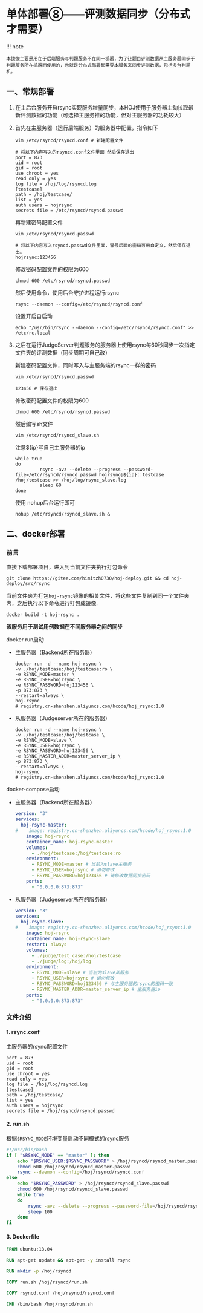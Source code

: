 # 单体部署⑧——评测数据同步（分布式才需要）

!!! note

    本镜像主要是用在于后端服务与判題服务不在同一机器，为了让题目评测数据从主服务器同步于判題服务所在机器而使用的，也就是分布式部署都需要本服务来同步评测数据，包括多台判题机。


## 一、常规部署

1. 在主后台服务开启rsync实现服务增量同步，本HOJ使用子服务器主动拉取最新评测数据的功能（可选择主服务推的功能，但对主服务器的功耗较大）

2. 首先在主服务器（运行后端服务）的服务器中配置，指令如下

   ```shell
   vim /etc/rsyncd/rsyncd.conf # 新建配置文件
   ```

   ```shell
   # 将以下内容写入的rsyncd.conf文件里面 然后保存退出
   port = 873
   uid = root
   gid = root
   use chroot = yes
   read only = yes
   log file = /hoj/log/rsyncd.log
   [testcase]
   path = /hoj/testcase/
   list = yes
   auth users = hojrsync
   secrets file = /etc/rsyncd/rsyncd.passwd
   ```

   再新建密码配置文件

   ```shell
   vim /etc/rsyncd/rsyncd.passwd
   ```

   ```shell
   # 将以下内容写入rsyncd.passwd文件里面，冒号后面的密码可用自定义，然后保存退出。
   hojrsync:123456
   ```

   修改密码配置文件的权限为600

   ```shell
   chmod 600 /etc/rsyncd/rsyncd.passwd
   ```

   然后使用命令，使用后台守护进程运行rsync

   ```shell
   rsync --daemon --config=/etc/rsyncd/rsyncd.conf
   ```

   设置开启自启动

   ```shell
   echo "/usr/bin/rsync --daemon --config=/etc/rsyncd/rsyncd.conf" >> /etc/rc.local
   ```

3. 之后在运行JudgeServer判题服务的服务器上使用rsync每60秒同步一次指定文件夹的评测数据（同步周期可自己改）

   新建密码配置文件，同时写入与主服务端的rsync一样的密码

   ```shell
   vim /etc/rsyncd/rsyncd.passwd
   ```

   ```shell
   123456 # 保存退出
   ```

   修改密码配置文件的权限为600

   ```shell
   chmod 600 /etc/rsyncd/rsyncd.passwd
   ```

   然后编写sh文件

   ```shell
   vim /etc/rsyncd/rsyncd_slave.sh
   ```

   注意${ip}写自己主服务器的ip

   ```shell
   while true
   do
          	rsync -avz --delete --progress --password-file=/etc/rsyncd/rsyncd.passwd hojrsync@${ip}::testcase /hoj/testcase >> /hoj/log/rsync_slave.log
          	sleep 60
   done
   ```

   使用 nohup后台运行即可

   ```shell
   nohup /etc/rsyncd/rsyncd_slave.sh &
   ```



## 二、docker部署

### 前言

直接下载部署项目，进入到当前文件夹执行打包命令

```shell
git clone https://gitee.com/himitzh0730/hoj-deploy.git && cd hoj-deploy/src/rsync
```

当前文件夹为打包`hoj-rsync`镜像的相关文件，将这些文件复制到同一个文件夹内，之后执行以下命令进行打包成镜像.

```shell
docker build -t hoj-rsync .
```

**该服务用于测试用例数据在不同服务器之间的同步**

docker run启动

- 主服务器（Backend所在服务器）

  ```shell
  docker run -d --name hoj-rsync \
  -v ./hoj/testcase:/hoj/testcase:ro \
  -e RSYNC_MODE=master \
  -e RSYNC_USER=hojrsync \
  -e RSYNC_PASSWORD=hoj123456 \
  -p 873:873 \
  --restart=always \
  hoj-rsync
  # registry.cn-shenzhen.aliyuncs.com/hcode/hoj_rsync:1.0
  ```

- 从服务器（Judgeserver所在的服务器）

  ```shell
  docker run -d --name hoj-rsync \
  -v ./hoj/testcase:/hoj/testcase \
  -e RSYNC_MODE=slave \
  -e RSYNC_USER=hojrsync \
  -e RSYNC_PASSWORD=hoj123456 \
  -e RSYNC_MASTER_ADDR=master_server_ip \
  -p 873:873 \
  --restart=always \
  hoj-rsync
  # registry.cn-shenzhen.aliyuncs.com/hcode/hoj_rsync:1.0
  ```

  

docker-compose启动

- 主服务器（Backend所在服务器）

  ```yaml
  version: "3"
  services:
    hoj-rsync-master:
  #    image: registry.cn-shenzhen.aliyuncs.com/hcode/hoj_rsync:1.0
      image: hoj-rsync
      container_name: hoj-rsync-master
      volumes:
        - ./hoj/testcase:/hoj/testcase:ro
      environment:
        - RSYNC_MODE=master # 当前为slave主服务
        - RSYNC_USER=hojrsync # 请勿修改
        - RSYNC_PASSWORD=hoj123456 # 请修改数据同步密码
      ports:
        - "0.0.0.0:873:873"
  ```

- 从服务器（Judgeserver所在的服务器）

  ```yaml
  version: "3"
  services:
    hoj-rsync-slave:
  #    image: registry.cn-shenzhen.aliyuncs.com/hcode/hoj_rsync:1.0
      image: hoj-rsync
      container_name: hoj-rsync-slave
      restart: always
      volumes:
        - ./judge/test_case:/hoj/testcase
        - ./judge/log:/hoj/log
      environment:
        - RSYNC_MODE=slave # 当前为slave从服务
        - RSYNC_USER=hojrsync # 请勿修改
        - RSYNC_PASSWORD=hoj123456 # 与主服务器的rsync的密码一致
        - RSYNC_MASTER_ADDR=master_server_ip # 主服务器ip
      ports:
        - "0.0.0.0:873:873"
  ```

### 文件介绍

#### 1. rsync.conf

主服务器的rsync配置文件

```shell
port = 873
uid = root
gid = root
use chroot = yes
read only = yes
log file = /hoj/log/rsyncd.log
[testcase]
path = /hoj/testcase/
list = yes
auth users = hojrsync
secrets file = /hoj/rsyncd/rsyncd.passwd
```

#### 2. run.sh

根据`$RSYNC_MODE`环境变量启动不同模式的rsync服务

```bash
#!/usr/bin/bash
if [ "$RSYNC_MODE" == "master" ]; then
	echo "$RSYNC_USER:$RSYNC_PASSWORD" > /hoj/rsyncd/rsyncd_master.passwd
	chmod 600 /hoj/rsyncd/rsyncd_master.passwd
	rsync --daemon --config=/hoj/rsyncd/rsyncd.conf
else
	echo "$RSYNC_PASSWORD" > /hoj/rsyncd/rsyncd_slave.passwd
	chmod 600 /hoj/rsyncd/rsyncd_slave.passwd
	while true
	do
		rsync -avz --delete --progress --password-file=/hoj/rsyncd/rsyncd_slave.passwd $RSYNC_USER@$RSYNC_MASTER_ADDR::testcase /hoj/testcase >> /hoj/log/rsync_slave.log
		sleep 100
	done
fi
```

#### 3. Dockerfile

```dockerfile
FROM ubuntu:18.04

RUN apt-get update && apt-get -y install rsync

RUN mkdir -p /hoj/rsyncd

COPY run.sh /hoj/rsyncd/run.sh

COPY rsyncd.conf /hoj/rsyncd/rsyncd.conf

CMD /bin/bash /hoj/rsyncd/run.sh
```


